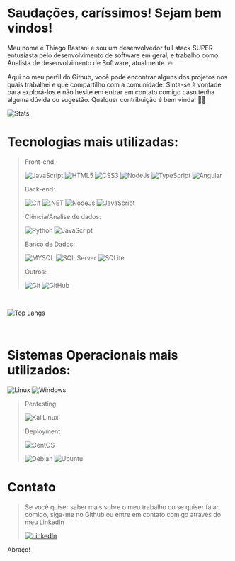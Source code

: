 
# Saudações, caríssimos! Sejam bem vindos!

Meu nome é Thiago Bastani e sou um desenvolvedor full stack SUPER entusiasta pelo desenvolvimento de software em geral, e trabalho como Analista de desenvolvimento de Software, atualmente. 🔥

Aqui no meu perfil do Github, você pode encontrar alguns dos projetos nos quais trabalhei e que compartilho com a comunidade. Sinta-se à vontade para explorá-los e não hesite em entrar em contato comigo caso tenha alguma dúvida ou sugestão. Qualquer contribuição é bem vinda! 🌟🌠

![Stats](https://github-readme-stats.vercel.app/api?username=Thiago-Bastani&theme=blue-green)

# Tecnologias mais utilizadas:

> Front-end:
> 
> ![JavaScript](https://img.shields.io/badge/JavaScript-F7DF1E?style=for-the-badge&logo=javascript&logoColor=black)
> ![HTML5](https://img.shields.io/badge/HTML5-E34F26?style=for-the-badge&logo=html5&logoColor=white)
> ![CSS3](https://img.shields.io/badge/CSS3-1572B6?style=for-the-badge&logo=css3&logoColor=white)
> ![NodeJs](https://img.shields.io/badge/Node.js-43853D?style=for-the-badge&logo=node.js&logoColor=white)
> ![TypeScript](https://img.shields.io/badge/TypeScript-007ACC?style=for-the-badge&logo=typescript&logoColor=white)
> ![Angular](https://img.shields.io/badge/Angular-DD0031?style=for-the-badge&logo=angular&logoColor=white)
> 
> Back-end:
> 
> ![C#](https://img.shields.io/badge/C%23-239120?style=for-the-badge&logo=c-sharp&logoColor=white)
> ![.NET](https://img.shields.io/badge/.NET-5C2D91?style=for-the-badge&logo=.net&logoColor=white)
> ![NodeJs](https://img.shields.io/badge/Node.js-43853D?style=for-the-badge&logo=node.js&logoColor=white)
> ![JavaScript](https://img.shields.io/badge/JavaScript-F7DF1E?style=for-the-badge&logo=javascript&logoColor=black)
> 
> Ciência/Analise de dados:
> 
> ![Python](https://img.shields.io/badge/Python-3776AB?style=for-the-badge&logo=python&logoColor=white)
> ![JavaScript](https://img.shields.io/badge/JavaScript-F7DF1E?style=for-the-badge&logo=javascript&logoColor=black)
> 
> Banco de Dados:
> 
> ![MYSQL](https://img.shields.io/badge/MySQL-00000F?style=for-the-badge&logo=mysql&logoColor=white)
> ![SQL Server](https://img.shields.io/badge/Microsoft_SQL_Server-CC2927?style=for-the-badge&logo=microsoft-sql-server&logoColor=white)
> ![SQLite](https://img.shields.io/badge/SQLite-07405E?style=for-the-badge&logo=sqlite&logoColor=white)
> 
> Outros:
> 
> ![Git](https://img.shields.io/badge/GIT-E44C30?style=for-the-badge&logo=git&logoColor=white)
> ![GitHub](https://img.shields.io/badge/GitHub-100000?style=for-the-badge&logo=github&logoColor=white)

<br>

[![Top Langs](https://github-readme-stats.vercel.app/api/top-langs/?username=Thiago-Bastani&layout=compact&theme=blue-green&hide=VBA,SCSS)](https://github.com/anuraghazra/github-readme-stats)

<br>

# Sistemas Operacionais mais utilizados:

![Linux](https://img.shields.io/badge/Linux-FCC624?style=for-the-badge&logo=linux&logoColor=black)
![Windows](https://img.shields.io/badge/Windows-0078D6?style=for-the-badge&logo=windows&logoColor=white)

>  Pentesting
> 
> ![KaliLinux](https://img.shields.io/badge/Kali_Linux-557C94?style=for-the-badge&logo=kali-linux&logoColor=white)
>
> Deployment
> 
> ![CentOS](https://img.shields.io/badge/Cent%20OS-262577?style=for-the-badge&logo=CentOS&logoColor=white)
>
> ![Debian](https://img.shields.io/badge/Debian-A81D33?style=for-the-badge&logo=debian&logoColor=white)
> ![Ubuntu](https://img.shields.io/badge/Ubuntu-E95420?style=for-the-badge&logo=ubuntu&logoColor=white)

# Contato

>Se você quiser saber mais sobre o meu trabalho ou se quiser falar comigo, siga-me no Github ou entre em contato comigo através do meu LinkedIn
>
>[![LinkedIn](https://img.shields.io/badge/LinkedIn-0077B5?style=for-the-badge&logo=linkedin&logoColor=white)](https://www.linkedin.com/in/thiago-bastani/)

Abraço!
